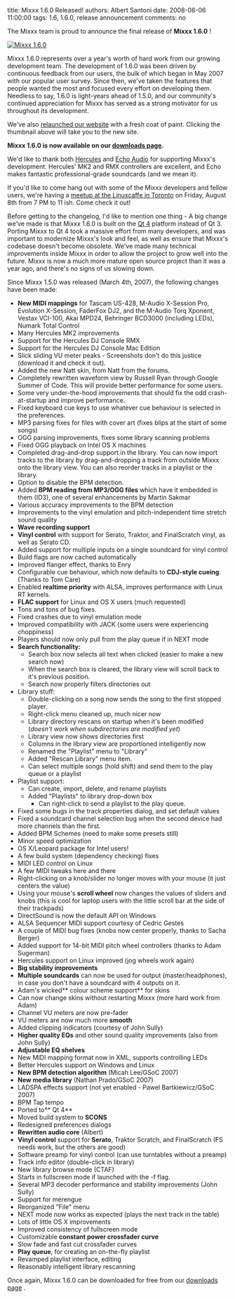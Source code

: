 title: Mixxx 1.6.0 Released!
authors: Albert Santoni
date: 2008-08-06 11:00:00
tags: 1.6, 1.6.0, release announcement
comments: no

The Mixxx team is proud to announce the final release of **Mixxx 1.6.0** !


[![Mixxx 1.6.0]({static}/images/news/mixxx160site.png)]({filename}/pages/index.md)

Mixxx 1.6.0 represents over a year's worth of hard work from our growing development team. The development of 1.6.0 was been driven by continuous feedback from our users, the bulk of which began in May 2007 with our popular user survey. Since then, we've taken the features that people wanted the most and focused every effort on developing them.  Needless to say, 1.6.0 is light-years ahead of 1.5.0, and our community's continued appreciation for Mixxx has served as a strong motivator for us throughout its development.

We've also [relaunched our website](http://www.mixxx.org/) with a fresh coat of paint. Clicking the thumbnail above will take you to the new site.

**Mixxx 1.6.0 is now available on our [downloads page]({filename}/pages/download.md).**

We'd like to thank both [Hercules](http://www.hercules.com/) and [Echo Audio](http://www.echoaudio.com/) for supporting Mixxx's development.
Hercules' MK2 and RMX controllers are excellent, and Echo makes fantastic professional-grade soundcards (and we mean it).

If you'd like to come hang out with some of the Mixxx developers and fellow users, we're having a [meetup at the Linuxcaffe in Toronto]({filename}/news/2008-08-02-mixxx-meetup-friday-august-8th-2008-7pm-linux-caffe-toronto.md) on Friday, August 8th from 7 PM to 11 ish.
Come check it out!

Before getting to the changelog, I'd like to mention one thing - A big change we've made is that Mixxx 1.6.0 is built on the [Qt 4](http://www.trolltech.com/) platform instead of Qt 3.
Porting Mixxx to Qt 4 took a massive effort from many developers, and was important to modernize Mixxx's look and feel, as well as ensure that Mixxx's codebase doesn't become obsolete.
We've made many technical improvements inside Mixxx in order to allow the project to grow well into the future.
Mixxx is now a much more mature open source project than it was a year ago, and there's no signs of us slowing down.

Since Mixxx 1.5.0 was released (March 4th, 2007), the following changes have been made:

- **New MIDI mappings** for Tascam US-428, M-Audio X-Session Pro, Evolution X-Session, FaderFox DJ2, and the M-Audio Torq Xponent, Vestax VCI-100, Akai MPD24, Behringer BCD3000 (including LEDs), Numark Total Control
- Many Hercules MK2 improvements
- Support for the Hercules DJ Console RMX
- Support for the Hercules DJ Console Mac Edition
- Slick sliding VU meter peaks - Screenshots don't do this justice (download it and check it out).
- Added the new Natt skin, from Natt from the forums.
- Completely rewritten waveform view by Russell Ryan through Google Summer of Code.
  This will provide better performance for some users.
- Some very under-the-hood improvements that should fix the odd crash-at-startup and improve performance.
- Fixed keyboard cue keys to use whatever cue behaviour is selected in the preferences.
- MP3 parsing fixes for files with cover art (fixes blips at the start of some songs)
- OGG parsing improvements, fixes some library scanning problems
- Fixed OGG playback on Intel OS X machines
- Completed drag-and-drop support in the library.
  You can now import tracks to the library by drag-and-dropping a track from outside Mixxx onto the library view.
  You can also reorder tracks in a playlist or the library.
- Option to disable the BPM detection.
- Added **BPM reading from MP3/OGG files** which have it embedded in them (ID3), one of several enhancements by Martin Sakmar
- Various accuracy improvements to the BPM detection
- Improvements to the vinyl emulation and pitch-independent time stretch sound quality
- **Wave recording support**
- **Vinyl control** with support for Serato, Traktor, and FinalScratch vinyl, as well as Serato CD.
- Added support for multiple inputs on a single soundcard for vinyl control
- Build flags are now cached automatically
- Improved flanger effect, thanks to Enry
- Configurable cue behaviour, which now defaults to **CDJ-style cueing**. (Thanks to Tom Care)
- Enabled **realtime priority** with ALSA, improves performance with Linux RT kernels.
- **FLAC support** for Linux and OS X users (much requested)
- Tons and tons of bug fixes.
- Fixed crashes due to vinyl emulation mode
- Improved compatibility with JACK (some users were experiencing choppiness)
- Players should now only pull from the play queue if in NEXT mode
- **Search functionality:**
  - Search box now selects all text when clicked (easier to make a new search now)
  - When the search box is cleared, the library view will scroll back to it's previous position.
  - Search now properly filters directories out
- Library stuff:
  - Double-clicking on a song now sends the song to the first stopped player.
  - Right-click menu cleaned up, much nicer now
  - Library directory rescans on startup when it's been modified (*doesn't work when subdirectories are modified yet*)
  - Library view now shows directories first
  - Columns in the library view are proportioned intelligently now
  - Renamed the "Playlist" menu to "Library"
  - Added "Rescan Library" menu item.
  - Can select multiple songs (hold shift) and send them to the play queue or a playlist
- Playlist support:
  - Can create, import, delete, and rename playlists
  - Added "Playlists" to library drop-down box
    - Can right-click to send a playlist to the play queue.
- Fixed some bugs in the track properties dialog, and set default values
- Fixed a soundcard channel selection bug when the second device had more channels than the first.
- Added BPM Schemes (need to make some presets still)
- Minor speed optimization
- OS X/Leopard package for Intel users!
- A few build system (dependency checking) fixes
- MIDI LED control on Linux
- A few MIDI tweaks here and there
- Right-clicking on a knob/slider no longer moves with your mouse (it just centers the value)
- Using your mouse's **scroll wheel** now changes the values of sliders and knobs (this is cool for laptop users with the little scroll bar at the side of their trackpads)
- DirectSound is now the default API on Windows
- ALSA Sequencer MIDI support courtesy of Cedric Gestes
- A couple of MIDI bug fixes (knobs now center properly, thanks to Sacha Berger)
- Added support for 14-bit MIDI pitch wheel controllers (thanks to Adam Sugerman)
- Hercules support on Linux improved (jog wheels work again)
- **Big stability improvements**
- **Multiple soundcards** can now be used for output (master/headphones), in case you don't have a soundcard with 4 outputs on it.
- Adam's wicked** colour scheme support** for skins
- Can now change skins without restarting Mixxx (more hard work from Adam)
- Channel VU meters are now pre-fader
- VU meters are now much more **smooth**
- Added clipping indicators (courtesy of John Sully)
- **Higher quality EQs** and other sound quality improvements (also from John Sully)
- **Adjustable EQ shelves**
- New MIDI mapping format now in XML, supports controlling LEDs
- Better Hercules support on Windows and Linux
- **New BPM detection algorithm** (Micah Lee/GSoC 2007)
- **New media library** (Nathan Prado/GSoC 2007)
- LADSPA effects support (not yet enabled - Pawel Bartkiewicz/GSoC 2007)
- BPM Tap tempo
- Ported to** Qt 4**
- Moved build system to **SCONS**
- Redesigned preferences dialogs
- **Rewritten audio core** (Albert)
- **Vinyl control** support for **Serato**, Traktor Scratch, and FinalScratch (FS needs work, but the others are good)
- Software preamp for vinyl control (can use turntables without a preamp)
- Track info editor (double-click in library)
- New library browse mode (CTAF)
- Starts in fullscreen mode if launched with the -f flag.
- Several MP3 decoder performance and stability improvements (John Sully)
- Support for merengue
- Reorganized "File" menu
- NEXT mode now works as expected (plays the next track in the table)
- Lots of little OS X improvements
- Improved consistency of fullscreen mode
- Customizable **constant power crossfader curve**
- Slow fade and fast cut crossfader curves
- **Play queue**, for creating an on-the-fly playlist
- Revamped playlist interface, editing
- Reasonably intelligent library rescanning

Once again, Mixxx 1.6.0 can be downloaded for free from our [downloads page]({filename}/pages/download.md) .
